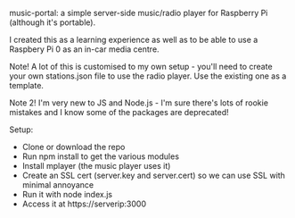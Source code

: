 music-portal: a simple server-side music/radio player for Raspberry Pi (although it's portable).

I created this as a learning experience as well as to be able to use a Raspbery Pi 0 as an in-car media centre.

Note! A lot of this is customised to my own setup - you'll need to create your own stations.json file to use the radio player. Use the existing one as a template.

Note 2! I'm very new to JS and Node.js - I'm sure there's lots of rookie mistakes and I know some of the packages are deprecated!

Setup:
* Clone or download the repo
* Run npm install to get the various modules
* Install mplayer (the music player uses it)
* Create an SSL cert (server.key and server.cert) so we can use SSL with minimal annoyance
* Run it with node index.js
* Access it at https://serverip:3000
